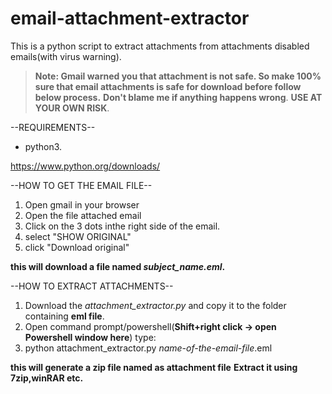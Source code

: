 # email-attachment-extractor
This is a python script to extract attachments from attachments disabled emails(with virus warning).

>**Note: Gmail warned you that attachment is not safe. So make 100% sure that email attachments is safe for download before follow below process.**
>**Don't blame me if anything happens wrong**.
>**USE AT YOUR OWN RISK**.

--REQUIREMENTS--

* python3.

https://www.python.org/downloads/

--HOW TO GET THE EMAIL FILE--

1. Open gmail in your browser
2. Open the file attached email
3. Click on the 3 dots inthe right side of the email.
4. select "SHOW ORIGINAL"
5. click "Download original"

**this will download a file named *subject_name.eml*.**

--HOW TO EXTRACT ATTACHMENTS--

1. Download the *attachment_extractor.py* and copy it to the folder containing **eml file**.
2. Open command prompt/powershell(**Shift+right click -> open Powershell window here**)
 type:
3.  python attachment_extractor.py *name-of-the-email-file*.eml

**this will generate a zip file named as attachment file**
**Extract it using 7zip,winRAR etc.**
